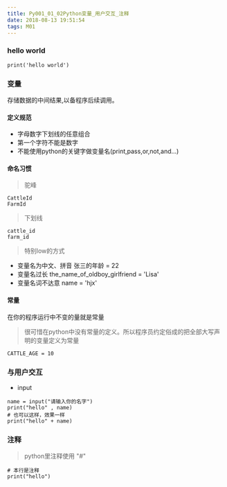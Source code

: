```yaml
---
title: Py001_01_02Python变量_用户交互_注释
date: 2018-08-13 19:51:54
tags: M01
---
```


### hello world

```
print('hello world')
```

### 变量

存储数据的中间结果,以备程序后续调用。

#### 定义规范

- 字母数字下划线的任意组合
- 第一个字符不能是数字
- 不能使用python的关键字做变量名(print,pass,or,not,and...)

#### 命名习惯

> 驼峰

```
CattleId
FarmId
```

> 下划线

```
cattle_id
farm_id
```

> 特别low的方式

- 变量名为中文、拼音    张三的年龄 = 22
- 变量名过长 the_name_of_oldboy_girlfriend = 'Lisa'
- 变量名词不达意  name = 'hjx'

#### 常量

在你的程序运行中不变的量就是常量

> 很可惜在python中没有常量的定义。所以程序员约定俗成的把全部大写声明的变量定义为常量

```
CATTLE_AGE = 10
```

### 与用户交互

- input

```
name = input("请输入你的名字")
print("hello" , name)
# 也可以这样，效果一样
print("hello" + name)
```

### 注释

> python里注释使用 "#"

```
# 本行是注释
print("hello")
```
